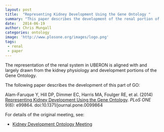 ```yaml
---
layout: post
title:  "Representing Kidney Development Using the Gene Ontology "
summary: "This paper describes the development of the renal portion of the Gene Ontology and subsequent annotation and analysis" 
date:   2014-06-19
author: Chris Mungall
categories: ontology
image: 'http://www.plosone.org/images/logo.png'
tags:
 - renal
 - paper
---
```


The representation of the renal system in UBERON is aligned with and
largely drawn from the kidney physiology and development portions of
the Gene Ontology.

The following paper describes the development of this part of GO:

Alam-Faruque Y, Hill DP, Dimmer EC, Harris MA, Foulger RE, et al. (2014) [Representing Kidney Development Using the Gene Ontology](http://www.plosone.org/article/info%3Adoi%2F10.1371%2Fjournal.pone.0099864). _PLoS ONE_ 9(6): e99864. doi:10.1371/journal.pone.0099864

For details of the original meeting, see:
 * [Kidney Development Ontology Meeting](http://wiki.geneontology.org/index.php/Agenda_for_Kidney_Development_Ontology_Content_Meeting)



